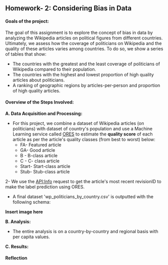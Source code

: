 ## Homework- 2: Considering Bias in Data

#### Goals of the project:

The goal of this assignment is to explore the concept of bias in data by analyzing the Wikipedia articles on political figures from different countries. Ultimately, we assess how the coverage of politicians on Wikipedia and the quality of these articles varies among countries. To do so, we show a series of tables that show:
- The countries with the greatest and the least coverage of politicians of Wikipedia compared to their population.
- The countries with the highest and lowest proportion of high quality articles about politicians.
- A ranking of geographic regions by articles-per-person and proportion of high quality articles.


#### Overview of the Steps Involved:

**A. Data Acquisition and Processing:**
- For this project, we combine a dataset of Wikipedia articles (on politicians) with dataset of country's population and use a Machine Learning service called [ORES](https://www.mediawiki.org/wiki/ORES) to estimate the **quality score** of each article as per the article's quality classes (from best to worst) below:
  - FA- Featured article
  - GA- Good article
  - B - B-class article
  - C - C- class article
  - Start- Start-class article
  - Stub- Stub-class article

2- We use the [API:Info](https://www.mediawiki.org/wiki/API:Info) request to get the article's most recent revisionID to make the label prediction using ORES.

- A final dataset 'wp_politicians_by_country.csv' is outputted with the following schema:

**Insert image here**


**B. Analysis:**

- The entire analysis is on a country-by-country and regional basis with per capita values.


**C. Results:**

  







#### Reflection




